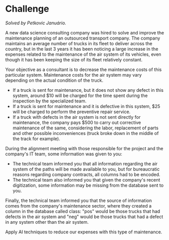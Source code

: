 # Challenge
*Solved by Petkovic Januário.*

A new data science consulting company was hired to solve and improve the maintenance planning of an outsourced transport company. The company maintains an average number of trucks in its fleet to deliver across the country, but in the last 3 years it has been noticing a large increase in the expenses related to the maintenance of the air system of its vehicles, even though it has been keeping the size of its fleet relatively constant.

Your objective as a consultant is to decrease the maintenance costs of this particular system. Maintenance costs for the air system may vary depending on the actual condition of the truck. 

-	If a truck is sent for maintenance, but it does not show any defect in this system, around $10 will be charged for the time spent during the inspection by the specialized team.
-	If a truck is sent for maintenance and it is defective in this system, $25 will be charged to perform the preventive repair service.
-	If a truck with defects in the air system is not sent directly for maintenance, the company pays $500 to carry out corrective maintenance of the same, considering the labor, replacement of parts and other possible inconveniences (truck broke down in the middle of the track for example).

During the alignment meeting with those responsible for the project and the company's IT team, some information was given to you:

-	The technical team informed you that all information regarding the air system of the paths will be made available to you, but for bureaucratic reasons regarding company contracts, all columns had to be encoded. 
-	The technical team also informed you that given the company's recent digitization, some information may be missing from the database sent to you.

Finally, the technical team informed you that the source of information comes from the company's maintenance sector, where they created a column in the database called class: "pos" would be those trucks that had defects in the air system and "neg" would be those trucks that had a defect in any system other than the air system. 

Apply AI techniques to reduce our expenses with this type of maintenance.
